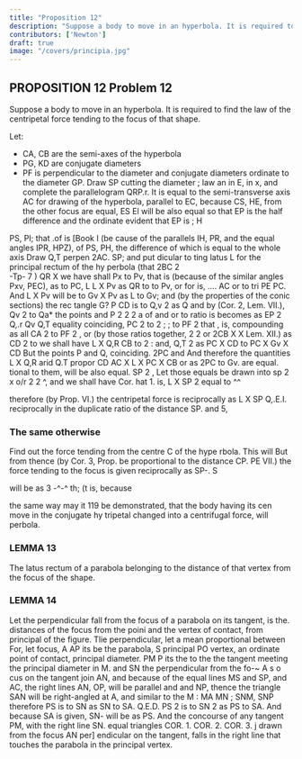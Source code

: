 ```yaml
---
title: "Proposition 12"
description: "Suppose a body to move in an hyperbola. It is required to find the law of the centripetal force tending to the focus of that shape"
contributors: ['Newton']
draft: true
image: "/covers/principia.jpg"
---
```





## PROPOSITION 12 Problem 12

Suppose a body to move in an hyperbola. It is required to find the law of the centripetal force tending to the focus of that shape.

Let:

- CA, CB are  the semi-axes of the hyperbola
- PG, KD are conjugate diameters
- PF is perpendicular to the diameter
and conjugate diameters
ordinate to the diameter GP.
Draw SP cutting the diameter
;
law
an
in E,
in x, and complete the parallelogram QRP.r.
It is
equal to the semi-transverse axis AC for drawing
of the hyperbola, parallel to EC, because CS,
HE, from the other focus
are equal, ES El will be also equal so that EP is the half difference
and the ordinate
evident that
EP
is
;
H

PS, PI; that
.of
is
[Book
I
(be
cause of the parallels IH,
PR, and the equal angles
IPR, HPZ), of PS, PH,
the difference of which is
equal to the whole axis
Draw Q,T perpen
2AC.
SP; and put
dicular to
ting
latus
L
for the principal
rectum of the hy
perbola
(that
2BC 2 \
-Tp-
7
)
QR
X
we
have
shall
Px
to Pv, that is
(because of the similar
angles Pxv, PEC), as
to
PC,
L
L X Pv as QR
to
to Pv, or
for
is,
....
AC
or
to
tri
PE
PC.
And L X Pv will be to
Gv X Pv as L to Gv;
and (by the properties of
the conic sections) the rec
tangle G?
P
CD
is
to
Q,v
2
as
Q
and by (Cor. 2, Lem. VII.), Qv 2 to Qa* the points
and P
2
2
2
a
of
and
or
to
ratio
is
becomes
as
EP 2
Q,.r
Qv
Q,T
equality
coinciding,
PC
2
to
2
;
;
to
PF
2
that
,
is,
compounding
as
all
CA 2
to
PF
2
,
or (by
those ratios together,
2
2
or 2CB X
X
Lem. XII.) as CD 2 to
we shall have L X Q,R
CB
to
2
:
and,
Q,T 2
as
PC X CD to PC X Gv X CD
But the points P and Q, coinciding. 2PC and
And therefore the quantities L X Q,R arid Q.T propor
CD
AC X L X PC
X CB or as 2PC to Gv.
are equal.
tional to them, will be also equal.
SP
2
,
Let those equals be drawn into
sp 2 x o/r 2
2
^, and we shall have
Cor.
hat
1.
is,
L X SP
2
equal to
^^

therefore (by
Prop. VI.) the centripetal force is reciprocally as L X SP
Q,.E.I.
reciprocally in the duplicate ratio of the distance SP.
and
5,

### The same otherwise

Find out the force tending from the centre C of the hype rbola. This will
But from thence (by Cor. 3, Prop.
be proportional to the distance CP.
PE
VII.) the force tending to the focus
is
given reciprocally as SP-.
S

will be as
3
-^-^
th;
(t
is,
because

the same
way may
it
119
be demonstrated, that the body having its cen
move in the conjugate hy
tripetal changed into a centrifugal force, will
perbola.

### LEMMA 13

The latus rectum of a parabola belonging to
the distance of that vertex from the focus of the shape. 


### LEMMA 14

Let the perpendicular fall from the focus of a parabola on its tangent, is the. distances
of the focus from the poini
and
the
vertex
of contact,
from
principal
of the figure.
Tlie perpendicular,
let
a mean proportional between
For, let
focus,
A
AP
its
be the parabola, S
principal
PO
vertex,
an ordinate
point of contact,
principal diameter.
PM
P
its
the
to the
the tangent
meeting the principal diameter in M.
and SN the perpendicular from the fo-~
A
s
o
cus on the tangent join AN, and because of the equal lines MS and
SP,
and AC, the right lines AN, OP, will be parallel and
and NP,
thence the triangle SAN will be right-angled at A, and similar to the
M
:
MA
MN
;
SNM, SNP therefore PS is to SN as SN to SA. Q.E.D.
PS 2 is to SN 2 as PS to SA.
And because SA is given, SN- will be as PS.
And the concourse of any tangent PM, with the right line SN.
equal triangles
COR. 1.
COR. 2.
COR. 3.
j
drawn from the focus
AN
per] endicular on the tangent, falls in the right line
that touches the parabola in the principal vertex.

